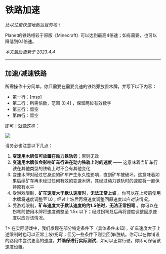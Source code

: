 # 铁路加速

*比以往更快速地到达目的地！*

Planet的铁路相较于原版《Minecraft》可以达到最高4倍速；如有需要，也可以降低到0.1倍速。

*本文最后更新于 2023.4.4*

----------

## 加速/减速铁路

所需操作十分简单，你只需要在需要变速的铁路旁放置木牌，并写下以下内容：

- 第一行：[msp]
- 第二行：所需倍数，范围 (0,4] ，保留两位有效数字
- 第三行：留空
- 第四行：留空

即可！就像这样：

![](https://assets-docs.usolia.net/docs.usolia.net/images/pl01/speedmine.png)

请务必也注意以下几点：

 1. **变速用木牌仅可放置在动力铁轨旁**；否则无效
 2. **变速用木牌仅会影响矿车行进在动力铁轨上时的速度** —— 这意味着当矿车行驶在其他类型的铁轨上时不会有其他变化
 3. 变速木牌对经过它身边的矿车产生永久性影响，直到矿车被破坏。这意味着如果后续矿车再未经过任何有效的变速木牌，其经过动力铁轨时的速度将一直保持原有水平
 4. 受游戏限制，**矿车速度大于默认速度时，无法正常上坡** 。你可以在上坡前使用木牌将速度调整至1.0；经过上坡后再将速度调整回原速度以应对该情况。
 5. 受游戏限制，**矿车速度大于默认速度的约1.5倍时，无法正常拐弯** 。你可以在拐弯前使用木牌将速度调整至 1.5x 以下；经过拐弯处后再将速度调整回原速度以应对该情况。
 
 ?> 在实际游戏中，我们发现在部分特定条件下（具体条件未知），矿车速度大于上述限制时也可以正常上坡/拐弯；但另一些条件下则会回弹/脱轨。你可以在你铺设的路段中尝试更高的速度，**并确保进行实际测试**，如可以正常行驶，你即可保留该速度设置。
